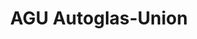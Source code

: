 ---
title: "AGU Autoglas-Union"
url: /blankenfelde-mahlow/agu-autoglas-union/
shop: Autowerkstatt
---